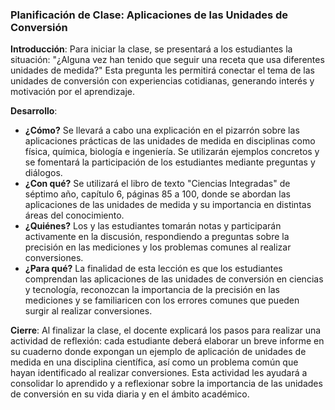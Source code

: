 ### Planificación de Clase: Aplicaciones de las Unidades de Conversión

**Introducción**: Para iniciar la clase, se presentará a los estudiantes la situación: "¿Alguna vez han tenido que seguir una receta que usa diferentes unidades de medida?" Esta pregunta les permitirá conectar el tema de las unidades de conversión con experiencias cotidianas, generando interés y motivación por el aprendizaje.

**Desarrollo**:

- **¿Cómo?** Se llevará a cabo una explicación en el pizarrón sobre las aplicaciones prácticas de las unidades de medida en disciplinas como física, química, biología e ingeniería. Se utilizarán ejemplos concretos y se fomentará la participación de los estudiantes mediante preguntas y diálogos.
- **¿Con qué?** Se utilizará el libro de texto "Ciencias Integradas" de séptimo año, capítulo 6, páginas 85 a 100, donde se abordan las aplicaciones de las unidades de medida y su importancia en distintas áreas del conocimiento.
- **¿Quiénes?** Los y las estudiantes tomarán notas y participarán activamente en la discusión, respondiendo a preguntas sobre la precisión en las mediciones y los problemas comunes al realizar conversiones.
- **¿Para qué?** La finalidad de esta lección es que los estudiantes comprendan las aplicaciones de las unidades de conversión en ciencias y tecnología, reconozcan la importancia de la precisión en las mediciones y se familiaricen con los errores comunes que pueden surgir al realizar conversiones.

**Cierre**: Al finalizar la clase, el docente explicará los pasos para realizar una actividad de reflexión: cada estudiante deberá elaborar un breve informe en su cuaderno donde expongan un ejemplo de aplicación de unidades de medida en una disciplina científica, así como un problema común que hayan identificado al realizar conversiones. Esta actividad les ayudará a consolidar lo aprendido y a reflexionar sobre la importancia de las unidades de conversión en su vida diaria y en el ámbito académico.